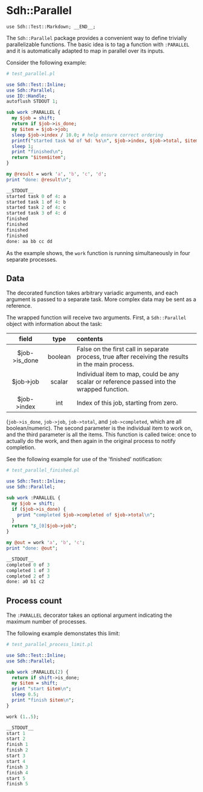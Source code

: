 # Sdh::Parallel

    use Sdh::Test::Markdown; __END__;

The `Sdh::Parallel` package provides a convenient way to define
trivially parallelizable functions.  The basic idea is to tag
a function with `:PARALLEL` and it is automatically adapted to
map in parallel over its inputs.

Consider the following example:

```perl
# test_parallel.pl

use Sdh::Test::Inline;
use Sdh::Parallel;
use IO::Handle;
autoflush STDOUT 1;

sub work :PARALLEL {
  my $job = shift;
  return if $job->is_done;
  my $item = $job->job;
  sleep $job->index / 10.0; # help ensure correct ordering
  printf("started task %d of %d: %s\n", $job->index, $job->total, $item);
  sleep 1;
  print "finished\n";
  return "$item$item";
}

my @result = work 'a', 'b', 'c', 'd';
print "done: @result\n";

__STDOUT__
started task 0 of 4: a
started task 1 of 4: b
started task 2 of 4: c
started task 3 of 4: d
finished
finished
finished
finished
done: aa bb cc dd
```

As the example shows, the `work` function is running
simultaneously in four separate processes.


## Data

The decorated function takes arbitrary variadic arguments,
and each argument is passed to a separate task.  More complex
data may be sent as a reference.

The wrapped function will receive two arguments.  First, a
`Sdh::Parallel` object with information about the task:

| field         | type    | contents    |
|:-------------:|:-------:|:------------|
| $job->is_done | boolean | False on the first call in separate process, true after receiving the results in the main process. |
| $job->job     | scalar  | Individual item to map, could be any scalar or reference passed into the wrapped function. |
| $job->index   | int     | Index of this job, starting from zero. |

(`job->is_done`, `job->job`, `job->total`, and `job->completed`,
which are all boolean/numeric).  The second parameter is the
individual item to work on, and the third parameter is all the
items.  This function is called twice: once to actually do the
work, and then again in the original process to notify completion.

See the following example for use of the 'finished' notification:

```perl
# test_parallel_finished.pl

use Sdh::Test::Inline;
use Sdh::Parallel;

sub work :PARALLEL {
  my $job = shift;
  if ($job->is_done) {
    print "completed $job->completed of $job->total\n";
  }
  return "$_[0]$job->job";
}

my @out = work 'a', 'b', 'c';
print "done: @out";

__STDOUT__
completed 0 of 3
completed 1 of 3
completed 2 of 3
done: a0 b1 c2
```

## Process count

The `:PARALLEL` decorator takes an optional argument indicating
the maximum number of processes.

The following example demonstates this limit:

```perl
# test_parallel_process_limit.pl

use Sdh::Test::Inline;
use Sdh::Parallel;

sub work :PARALLEL(2) {
  return if shift->is_done;
  my $item = shift;
  print "start $item\n";
  sleep 0.5;
  print "finish $item\n";
}

work (1..5);

__STDOUT__
start 1
start 2
finish 1
finish 2
start 3
start 4
finish 3
finish 4
start 5
finish 5
```

